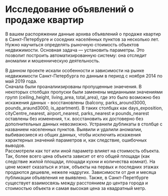# Исследование объявлений о продаже квартир

В вашем распоряжении данные архива объявлений о продаже квартир в Санкт-Петербурге и соседних населённых пунктов за несколько лет. Нужно научиться определять рыночную стоимость объектов недвижимости. Основная задача — установить параметры. Это позволит построить автоматизированную систему: она отследит аномалии и мошенническую деятельность.

В данном проекте искали особенности и зависимости на рынке недвижимости Санкт-Петербурга по данным в период с ноября 2014 по май 2019 года.  
Сначала были проаналиизированы пропущенные знаечения. В некоторых столбцах пропуски были заменены медианными значениями групп (ceiling_height, living_area, total_area), где это было возможно без искажения данных - восстановлены (balcony, parks_around3000, pounds_araund3000, is_apartment). В таких столбцах как days_exposition, cityCentre_nearest, airport_nearest, parks_nearest и pounds_nearest оставлены без изменения, т.к. восстановить их достоверно без дополнительных данных невозможно.
Устранили дубликаты в столбце с названием населенных пунктов. Выявили и удалили аномалии, выбиваюзиеся из общих данных, чтобы исключить искажения характерных значений параметров и, как следствие, ошибочных выводов.  
Рассмотрели как тот или иной параметр влияет на стоимость объекта. Так, более всего цена объекта зависит от его общей площади (как следствие жилой площади, площади кухни и количества комнат). На цене может сказаться и этаж, объекты на первых и последних этажах продаются дешевле, нежеле надругих. Зависимости от дня и месяца публикации объявления не выявлено. Также, в Санкт-Перетбурге существует взаимосвязь между расстоянием до центра города и стоимостью объекта и самая высокая цена за квадратный метр.
